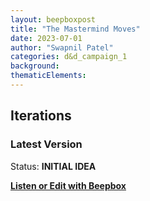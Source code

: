 ```yaml
---
layout: beepboxpost
title: "The Mastermind Moves"
date: 2023-07-01
author: "Swapnil Patel"
categories: d&d_campaign_1
background:
thematicElements:
---
```


## Iterations

### Latest Version

Status: **INITIAL IDEA**

[**Listen or Edit with Beepbox**](https://www.beepbox.co/#9n51s7k0l00e0bt1Aa7g0fj07r1i0o33233T7v0u38f20o5134q011d0aHt7760Md9xb9pb9h1IcE0T1v1ub5f0q0x10o51d23A5F4B6Q0001PecaaE4b262963979T1v1u60f0q0x10h51d19AbF8B7Q0471Peb9aE2b676T5v1uc9f10j5q011d23HXQRRJJHJAAArq8h0E0T7v1u41f0q011d08H_RJSIrsAArrrrrh0IaE0T4v3uf0f0q011z6666ji8k8k3jSBKSJJAArriiiiii07JCABrzrrrrrrr00YrkqHrsrrrrjr005zrAqzrjzrrqr1jRjrqGGrrzsrsA099ijrABJJJIAzrrtirqrqjqixzsrAjrqjiqaqqysttAJqjikikrizrHtBJJAzArzrIsRCITKSS099ijrAJS____Qg99habbCAYrDzh00E0b4h8h4x4i005w018jhkk0014h4h4h4g00g000018j0000018i4x80014h4h4h4g00p24OLCYnSKlfcqZKDWGHerzZz8y5XnUh2RCa1jnY2-ChbUeO0Sy-SQLIJjhZFBUEXwLFIbXdOKiAesduURXi_kbV4LB86GLgfbOCnwaClwn85jagbA6bAkp1jgkQ2Q2EBohbgAmx8L02FILNY0Bf7EZaI3P4GkR_LMWXCG4kR-B8Ok7PKktDg2CFWZxQrjnY3OYaqfECn4AsgOqkR_szDSrmpjyeXBSqCZlBVdeTrDmrmpjDqxCm0ncLQwxkiAkIOAiaykyBPahd2VdmN8HykCq5WyG5WyDy95VyDG9En9GS9Omhi9jai0)